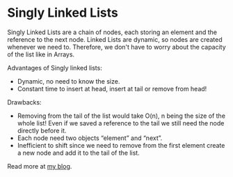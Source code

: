 # Singly Linked Lists

Singly Linked Lists are a chain of nodes, each storing an element and the reference to the next node. Linked Lists are dynamic, so nodes are created whenever we need to. Therefore, we don't have to worry about the capacity of the list like in Arrays.

Advantages of Singly linked lists:
<ul>
<li>Dynamic, no need to know the size.</li>
<li>Constant time to insert at head, insert at tail or remove from head!</li>
</ul>
Drawbacks:

<ul>

<li>Removing from the tail of the list would take O(n), n being the size of the whole list! Even if we saved a reference to the tail we still need the node directly before it.</li>
<li>Each node need two objects “element” and “next”.</li>
<li>Inefficient to shift since we need to remove from the first element create a new node and add it to the tail of the list.</li>
</ul>
Read more at <a href="elie-raad.blogspot.com">my blog</a>.
